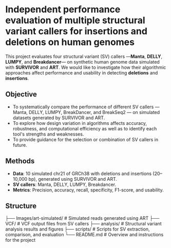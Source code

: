 # Independent performance evaluation of multiple structural variant callers for insertions and deletions on human genomes

This project evaluates four structural variant (SV) callers —**Manta**, **DELLY**, **LUMPY**, and **Breakdancer**— on synthetic human genome data simulated with **SURVIVOR** and **ART**. We would like to investigate how their algorithmic approaches affect performance and usability in detecting **deletions** and **insertions**.

## Objective

- To systematically compare the performance of different SV callers — Manta, DELLY, LUMPY, BreakDancer, and BreakSeq2 — on simulated datasets generated by SURVIVOR and ART.   
- To explore how design variation in algorithms affects accuracy, robustness, and computational efficiency as well as to identify each tool's strengths and weaknesses.
- To provide guidance for the selection or combination of SV callers in future.

## Methods

- **Data**: 10 simulated chr21 of GRCh38 with deletions and insertions (20–10,000 bp), generated using SURVIVOR and ART.
- **SV callers**: Manta, DELLY, LUMPY, Breakdancer.
- **Metrics**: Precision, accuracy, recall, specificity, F1-score, and usability.

## Structure

├── Images/art-simulated/        # Simulated reads generated using ART
├── VCF/                         # VCF output files from SV callers
├── analysis/                    # Structural variant analysis results and figures
├── scripts/                     # Scripts for SV extraction, comparison, and evaluation
└── README.md                    # Overview and instructions for the project

